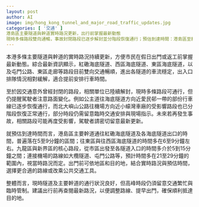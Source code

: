 ```yaml
---
layout: post
author: AI
image: img/hong_kong_tunnel_and_major_road_traffic_updates.jpg
categories: [ '交通' ]
港島區主要隧道與幹道實時路況更新，出行前掌握最新動態
現時多條路段雙向通暢，事故封閉路段已逐步解封並分階段恢復通行；預估到達時間：港島區至紅磡海底隧道及各海底隧道出口約5–9分鐘，往東區與往西區海底隧道約6–9分鐘；九龍及新界核心路段5–15分鐘，連接機場的路線如大欖隧道、屯門公路等多在21–29分鐘，出行前請查閱最新路況與臨時交通安排。"
---
```

本港多條主要隧道與幹道的實時路況持續更新，方便市民在假日出門或返工前掌握最新動態。綜合最新資訊顯示，紅磡海底隧道、西區海底隧道、東區海底隧道，以及屯門公路、東區走廊等路段目前雙向交通暢順，進出各隧道的車流穩定，出入口排隊情況相對緩解，適合提前安排行車時間。

至於因交通意外曾經封閉的路段，相關單位已陸續解封，現時多條路段可通行，但仍提醒駕駛者注意路面變化。例如公主道往海底隧道方向近愛民邨一帶的部份行車線已逐步恢復通行，而北大嶼山公路往機場方向近小蠔灣車廠的受影響路段也已分階段恢復正常通行，部分時段仍需留意臨時交通安排與現場指示。未來若再發生事故，相關路段可能再度受影響，駕駛者請密切留意最新更新。

就預估到達時間而言，港島區主要幹道通往紅磡海底隧道及各海底隧道出口的時間，普遍落在5至9分鐘的區間；往東區與往西區海底隧道的時間多在6至9分鐘左右。九龍區與新界區的核心路段，從市區出發至各隧道入口的時間多介於5到15分鐘之間；連接機場的路線如大欖隧道、屯門公路等，預計時間多在21至29分鐘的範圍內，視當時路況而定。出門前可依地區和目的地，結合實時路況與預估時間，選擇更合適的路線或改乘公共交通工具。

整體而言，現時隧道及主要幹道的通行狀況良好，但高峰時段仍須留意交通繁忙與臨時管制。建議出行前再查閱最新路況，以便調整路線、提早出門，確保順利抵達目的地。